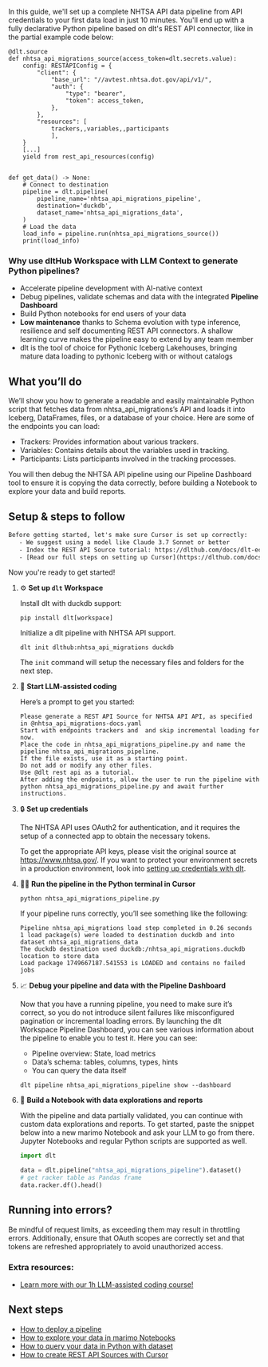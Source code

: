In this guide, we'll set up a complete NHTSA API data pipeline from API credentials to your first data load in just 10 minutes. You'll end up with a fully declarative Python pipeline based on dlt's REST API connector, like in the partial example code below:

```python-outcome
@dlt.source
def nhtsa_api_migrations_source(access_token=dlt.secrets.value):
    config: RESTAPIConfig = {
        "client": {
            "base_url": "//avtest.nhtsa.dot.gov/api/v1/",
            "auth": {
                "type": "bearer",
                "token": access_token,
            },
        },
        "resources": [
            trackers,,variables,,participants
            ],
    }
    [...]
    yield from rest_api_resources(config)


def get_data() -> None:
    # Connect to destination
    pipeline = dlt.pipeline(
        pipeline_name='nhtsa_api_migrations_pipeline',
        destination='duckdb',
        dataset_name='nhtsa_api_migrations_data', 
    )
    # Load the data
    load_info = pipeline.run(nhtsa_api_migrations_source())
    print(load_info) 
```

### Why use dltHub Workspace with LLM Context to generate Python pipelines?

- Accelerate pipeline development with AI-native context
- Debug pipelines, validate schemas and data with the integrated **Pipeline Dashboard**
- Build Python notebooks for end users of your data
- **Low maintenance** thanks to Schema evolution with type inference, resilience and self documenting REST API connectors. A shallow learning curve makes the pipeline easy to extend by any team member
- dlt is the tool of choice for Pythonic Iceberg Lakehouses, bringing mature data loading to pythonic Iceberg with or without catalogs

## What you’ll do

We’ll show you how to generate a readable and easily maintainable Python script that fetches data from nhtsa_api_migrations’s API and loads it into Iceberg, DataFrames, files, or a database of your choice. Here are some of the endpoints you can load:

- Trackers: Provides information about various trackers.
- Variables: Contains details about the variables used in tracking.
- Participants: Lists participants involved in the tracking processes.

You will then debug the NHTSA API pipeline using our Pipeline Dashboard tool to ensure it is copying the data correctly, before building a Notebook to explore your data and build reports.

## Setup & steps to follow

```default
Before getting started, let's make sure Cursor is set up correctly:
   - We suggest using a model like Claude 3.7 Sonnet or better
   - Index the REST API Source tutorial: https://dlthub.com/docs/dlt-ecosystem/verified-sources/rest_api/ and add it to context as **@dlt rest api**
   - [Read our full steps on setting up Cursor](https://dlthub.com/docs/dlt-ecosystem/llm-tooling/cursor-restapi#23-configuring-cursor-with-documentation)
```

Now you're ready to get started!

1. ⚙️ **Set up `dlt` Workspace**
    
    Install dlt with duckdb support:
    ```shell
    pip install dlt[workspace]
    ```

    Initialize a dlt pipeline with NHTSA API support.
    ```shell
    dlt init dlthub:nhtsa_api_migrations duckdb
    ```

    The `init` command will setup the necessary files and folders for the next step.
    
2. 🤠 **Start LLM-assisted coding**
    
    Here’s a prompt to get you started:
    
    ```prompt
    Please generate a REST API Source for NHTSA API API, as specified in @nhtsa_api_migrations-docs.yaml 
    Start with endpoints trackers and  and skip incremental loading for now. 
    Place the code in nhtsa_api_migrations_pipeline.py and name the pipeline nhtsa_api_migrations_pipeline. 
    If the file exists, use it as a starting point. 
    Do not add or modify any other files. 
    Use @dlt rest api as a tutorial. 
    After adding the endpoints, allow the user to run the pipeline with python nhtsa_api_migrations_pipeline.py and await further instructions.
    ```

    
3. 🔒 **Set up credentials** 
    
    The NHTSA API uses OAuth2 for authentication, and it requires the setup of a connected app to obtain the necessary tokens.
    
    To get the appropriate API keys, please visit the original source at https://www.nhtsa.gov/.
    If you want to protect your environment secrets in a production environment, look into [setting up credentials with dlt](https://dlthub.com/docs/walkthroughs/add_credentials).
    
4. 🏃‍♀️ **Run the pipeline in the Python terminal in Cursor**
    
    ```shell
    python nhtsa_api_migrations_pipeline.py
    ```
    
    If your pipeline runs correctly, you’ll see something like the following:
    
    ```shell
    Pipeline nhtsa_api_migrations load step completed in 0.26 seconds
    1 load package(s) were loaded to destination duckdb and into dataset nhtsa_api_migrations_data
    The duckdb destination used duckdb:/nhtsa_api_migrations.duckdb location to store data
    Load package 1749667187.541553 is LOADED and contains no failed jobs
    ```
    
5. 📈 **Debug your pipeline and data with the Pipeline Dashboard**

    Now that you have a running pipeline, you need to make sure it’s correct, so you do not introduce silent failures like misconfigured pagination or incremental loading errors. By launching the dlt Workspace Pipeline Dashboard, you can see various information about the pipeline to enable you to test it. Here you can see:
    - Pipeline overview: State, load metrics
    - Data’s schema: tables, columns, types, hints
    - You can query the data itself
    
    ```shell
    dlt pipeline nhtsa_api_migrations_pipeline show --dashboard
    ```
    
6. 🐍 **Build a Notebook with data explorations and reports**

    With the pipeline and data partially validated, you can continue with custom data explorations and reports. To get started, paste the snippet below into a new marimo Notebook and ask your LLM to go from there. Jupyter Notebooks and regular Python scripts are supported as well.

    
    ```python
    import dlt

   data = dlt.pipeline("nhtsa_api_migrations_pipeline").dataset()
   # get racker table as Pandas frame
   data.racker.df().head()
    ```

## Running into errors?

Be mindful of request limits, as exceeding them may result in throttling errors. Additionally, ensure that OAuth scopes are correctly set and that tokens are refreshed appropriately to avoid unauthorized access.

### Extra resources:

- [Learn more with our 1h LLM-assisted coding course!](https://www.youtube.com/watch?v=GGid70rnJuM)

## Next steps

- [How to deploy a pipeline](https://dlthub.com/docs/walkthroughs/deploy-a-pipeline)
- [How to explore your data in marimo Notebooks](https://dlthub.com/docs/general-usage/dataset-access/marimo)
- [How to query your data in Python with dataset](https://dlthub.com/docs/general-usage/dataset-access/dataset)
- [How to create REST API Sources with Cursor](https://dlthub.com/docs/dlt-ecosystem/llm-tooling/cursor-restapi)